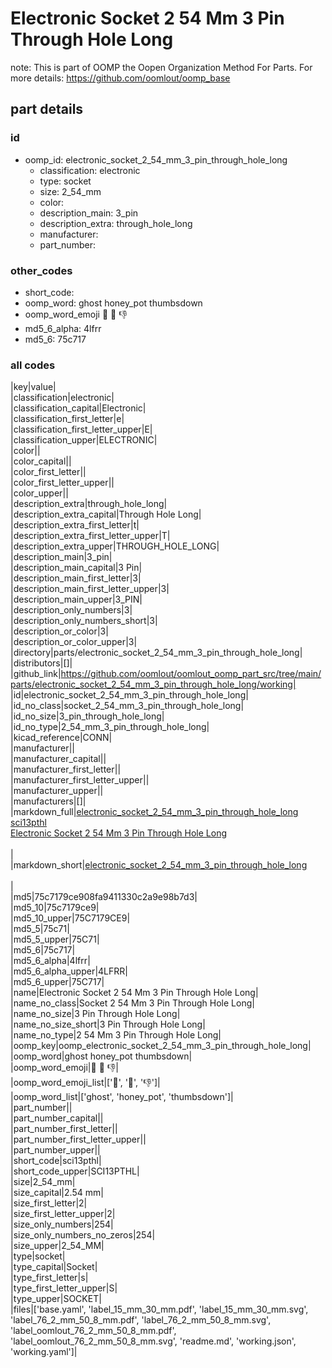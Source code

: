 # Electronic Socket 2 54 Mm 3 Pin Through Hole Long  

note: This is part of OOMP the Oopen Organization Method For Parts. For more details: https://github.com/oomlout/oomp_base

##  part details





### id
* oomp_id: electronic_socket_2_54_mm_3_pin_through_hole_long
  * classification: electronic
  * type: socket
  * size: 2_54_mm
  * color: 
  * description_main: 3_pin
  * description_extra: through_hole_long
  * manufacturer: 
  * part_number: 

### other_codes
* short_code: 
* oomp_word: ghost honey_pot thumbsdown
* oomp_word_emoji :ghost: :honey_pot: :thumbsdown:
* md5_6_alpha: 4lfrr
* md5_6: 75c717

### all codes 
|key|value|  
|classification|electronic|  
|classification_capital|Electronic|  
|classification_first_letter|e|  
|classification_first_letter_upper|E|  
|classification_upper|ELECTRONIC|  
|color||  
|color_capital||  
|color_first_letter||  
|color_first_letter_upper||  
|color_upper||  
|description_extra|through_hole_long|  
|description_extra_capital|Through Hole Long|  
|description_extra_first_letter|t|  
|description_extra_first_letter_upper|T|  
|description_extra_upper|THROUGH_HOLE_LONG|  
|description_main|3_pin|  
|description_main_capital|3 Pin|  
|description_main_first_letter|3|  
|description_main_first_letter_upper|3|  
|description_main_upper|3_PIN|  
|description_only_numbers|3|  
|description_only_numbers_short|3|  
|description_or_color|3|  
|description_or_color_upper|3|  
|directory|parts/electronic_socket_2_54_mm_3_pin_through_hole_long|  
|distributors|[]|  
|github_link|https://github.com/oomlout/oomlout_oomp_part_src/tree/main/parts/electronic_socket_2_54_mm_3_pin_through_hole_long/working|  
|id|electronic_socket_2_54_mm_3_pin_through_hole_long|  
|id_no_class|socket_2_54_mm_3_pin_through_hole_long|  
|id_no_size|3_pin_through_hole_long|  
|id_no_type|2_54_mm_3_pin_through_hole_long|  
|kicad_reference|CONN|  
|manufacturer||  
|manufacturer_capital||  
|manufacturer_first_letter||  
|manufacturer_first_letter_upper||  
|manufacturer_upper||  
|manufacturers|[]|  
|markdown_full|[electronic_socket_2_54_mm_3_pin_through_hole_long](https://github.com/oomlout/oomlout_oomp_part_src/tree/main/parts/electronic_socket_2_54_mm_3_pin_through_hole_long/working)<br>[sci13pthl](https://github.com/oomlout/oomlout_oomp_part_src/tree/main/parts/electronic_socket_2_54_mm_3_pin_through_hole_long/working)<br>[Electronic Socket 2 54 Mm 3 Pin Through Hole Long](https://github.com/oomlout/oomlout_oomp_part_src/tree/main/parts/electronic_socket_2_54_mm_3_pin_through_hole_long/working)<br><br>|  
|markdown_short|[electronic_socket_2_54_mm_3_pin_through_hole_long](https://github.com/oomlout/oomlout_oomp_part_src/tree/main/parts/electronic_socket_2_54_mm_3_pin_through_hole_long/working)<br><br>|  
|md5|75c7179ce908fa9411330c2a9e98b7d3|  
|md5_10|75c7179ce9|  
|md5_10_upper|75C7179CE9|  
|md5_5|75c71|  
|md5_5_upper|75C71|  
|md5_6|75c717|  
|md5_6_alpha|4lfrr|  
|md5_6_alpha_upper|4LFRR|  
|md5_6_upper|75C717|  
|name|Electronic Socket 2 54 Mm 3 Pin Through Hole Long|  
|name_no_class|Socket 2 54 Mm 3 Pin Through Hole Long|  
|name_no_size|3 Pin Through Hole Long|  
|name_no_size_short|3 Pin Through Hole Long|  
|name_no_type|2 54 Mm 3 Pin Through Hole Long|  
|oomp_key|oomp_electronic_socket_2_54_mm_3_pin_through_hole_long|  
|oomp_word|ghost honey_pot thumbsdown|  
|oomp_word_emoji|:ghost: :honey_pot: :thumbsdown:|  
|oomp_word_emoji_list|[':ghost:', ':honey_pot:', ':thumbsdown:']|  
|oomp_word_list|['ghost', 'honey_pot', 'thumbsdown']|  
|part_number||  
|part_number_capital||  
|part_number_first_letter||  
|part_number_first_letter_upper||  
|part_number_upper||  
|short_code|sci13pthl|  
|short_code_upper|SCI13PTHL|  
|size|2_54_mm|  
|size_capital|2.54 mm|  
|size_first_letter|2|  
|size_first_letter_upper|2|  
|size_only_numbers|254|  
|size_only_numbers_no_zeros|254|  
|size_upper|2_54_MM|  
|type|socket|  
|type_capital|Socket|  
|type_first_letter|s|  
|type_first_letter_upper|S|  
|type_upper|SOCKET|  
|files|['base.yaml', 'label_15_mm_30_mm.pdf', 'label_15_mm_30_mm.svg', 'label_76_2_mm_50_8_mm.pdf', 'label_76_2_mm_50_8_mm.svg', 'label_oomlout_76_2_mm_50_8_mm.pdf', 'label_oomlout_76_2_mm_50_8_mm.svg', 'readme.md', 'working.json', 'working.yaml']|  
